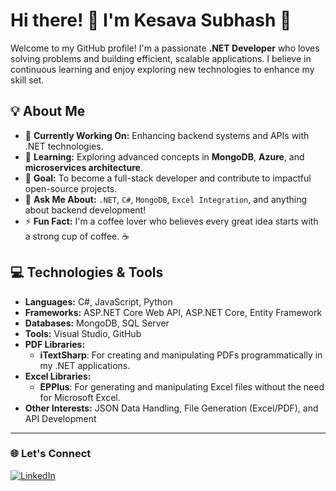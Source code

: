 # Hi there! 👋 I'm Kesava Subhash 🚀

Welcome to my GitHub profile! I'm a passionate **.NET Developer** who loves solving problems and building efficient, scalable applications. I believe in continuous learning and enjoy exploring new technologies to enhance my skill set.

## 💡 About Me
- 🔭 **Currently Working On:** Enhancing backend systems and APIs with .NET technologies.
- 🌱 **Learning:** Exploring advanced concepts in **MongoDB**, **Azure**, and **microservices architecture**.
- 🎯 **Goal:** To become a full-stack developer and contribute to impactful open-source projects.
- 💬 **Ask Me About:** `.NET`, `C#`, `MongoDB`, `Excel Integration`, and anything about backend development!
- ⚡ **Fun Fact:** I'm a coffee lover who believes every great idea starts with a strong cup of coffee. ☕

## 💻 Technologies & Tools
- **Languages:** C#, JavaScript, Python
- **Frameworks:** ASP.NET Core Web API, ASP.NET Core, Entity Framework
- **Databases:** MongoDB, SQL Server
- **Tools:** Visual Studio, GitHub
-  **PDF Libraries:** 
   - **iTextSharp**: For creating and manipulating PDFs programmatically in my .NET applications.
- **Excel Libraries:** 
  - **EPPlus**: For generating and manipulating Excel files without the need for Microsoft Excel.
- **Other Interests:** JSON Data Handling, File Generation (Excel/PDF), and API Development

---

### 🌐 Let's Connect
[![LinkedIn](https://img.shields.io/badge/LinkedIn-blue?style=flat-square&logo=linkedin)](https://www.linkedin.com/in/kesava-subhash-gullapudi-14b095180/)
